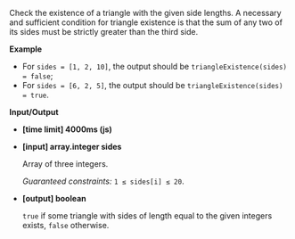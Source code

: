 ﻿Check the existence of a triangle with the given side lengths. A necessary and sufficient condition for triangle existence is that the sum of any two of its sides must be strictly greater than the third side.

**Example**

*   For `sides = [1, 2, 10]`, the output should be
    `triangleExistence(sides) = false`;
*   For `sides = [6, 2, 5]`, the output should be
    `triangleExistence(sides) = true`.

**Input/Output**

*   **[time limit] 4000ms (js)**

*   **[input] array.integer sides**

    Array of three integers.

    _Guaranteed constraints:_
    `1 ≤ sides[i] ≤ 20`.

*   **[output] boolean**

    `true` if some triangle with sides of length equal to the given integers exists, `false` otherwise.